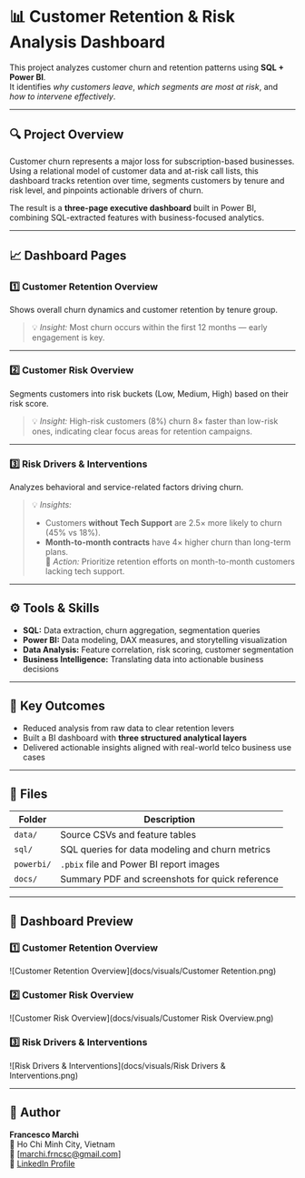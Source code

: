 # 📊 Customer Retention & Risk Analysis Dashboard

This project analyzes customer churn and retention patterns using **SQL + Power BI**.  
It identifies *why customers leave*, *which segments are most at risk*, and *how to intervene effectively*.

---

## 🔍 Project Overview
Customer churn represents a major loss for subscription-based businesses.  
Using a relational model of customer data and at-risk call lists, this dashboard tracks retention over time, segments customers by tenure and risk level, and pinpoints actionable drivers of churn.

The result is a **three-page executive dashboard** built in Power BI, combining SQL-extracted features with business-focused analytics.

---

## 📈 Dashboard Pages

### **1️⃣ Customer Retention Overview**
Shows overall churn dynamics and customer retention by tenure group.  
> 💡 *Insight:* Most churn occurs within the first 12 months — early engagement is key.

---

### **2️⃣ Customer Risk Overview**
Segments customers into risk buckets (Low, Medium, High) based on their risk score.  
> 💡 *Insight:* High-risk customers (8%) churn 8× faster than low-risk ones, indicating clear focus areas for retention campaigns.

---

### **3️⃣ Risk Drivers & Interventions**
Analyzes behavioral and service-related factors driving churn.  
> 💡 *Insights:*
> - Customers **without Tech Support** are 2.5× more likely to churn (45% vs 18%).  
> - **Month-to-month contracts** have 4× higher churn than long-term plans.  
> 🎯 *Action:* Prioritize retention efforts on month-to-month customers lacking tech support.

---

## ⚙️ Tools & Skills
- **SQL:** Data extraction, churn aggregation, segmentation queries  
- **Power BI:** Data modeling, DAX measures, and storytelling visualization  
- **Data Analysis:** Feature correlation, risk scoring, customer segmentation  
- **Business Intelligence:** Translating data into actionable business decisions

---

## 🧠 Key Outcomes
- Reduced analysis from raw data to clear retention levers  
- Built a BI dashboard with **three structured analytical layers**  
- Delivered actionable insights aligned with real-world telco business use cases  

---

## 📂 Files
| Folder | Description |
|---------|--------------|
| `data/` | Source CSVs and feature tables |
| `sql/` | SQL queries for data modeling and churn metrics |
| `powerbi/` | `.pbix` file and Power BI report images |
| `docs/` | Summary PDF and screenshots for quick reference |

---

## 📸 Dashboard Preview

### 1️⃣ Customer Retention Overview
![Customer Retention Overview](docs/visuals/Customer Retention.png)

### 2️⃣ Customer Risk Overview
![Customer Risk Overview](docs/visuals/Customer Risk Overview.png)

### 3️⃣ Risk Drivers & Interventions
![Risk Drivers & Interventions](docs/visuals/Risk Drivers & Interventions.png)


---

## 👤 Author
**Francesco Marchì**  
📍 Ho Chi Minh City, Vietnam  
📧 [marchi.frncsc@gmail.com]  
🔗 [LinkedIn Profile](https://www.linkedin.com/in/francesco-march%C3%AC-115657205/)  
